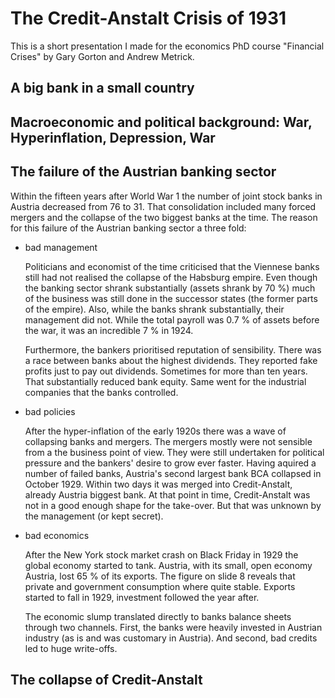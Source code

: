 # The Credit-Anstalt Crisis of 1931

This is a short presentation I made for the economics PhD course "Financial Crises" by Gary Gorton and Andrew Metrick.

## A big bank in a small country

## Macroeconomic and political background: War, Hyperinflation, Depression, War

## The failure of the Austrian banking sector

Within the fifteen years after World War 1 the number of joint stock banks in Austria decreased from 76 to 31. That consolidation included many forced mergers and the collapse of the two biggest banks at the time. The reason for this failure of the Austrian banking sector a three fold:

- bad management
  
  Politicians and economist of the time criticised that the Viennese banks still had not realised the collapse of the Habsburg empire. Even though the banking sector shrank substantially (assets shrank by 70 %) much of the business was still done in the successor states (the former parts of the empire). Also, while the banks shrank substantially, their management did not. While the total payroll was 0.7 % of assets before the war, it was an incredible 7 % in 1924.
  
  Furthermore, the bankers prioritised reputation of sensibility. There was a race between banks about the highest dividends. They reported fake profits just to pay out dividends. Sometimes for more than ten years. That substantially reduced bank equity. Same went for the industrial companies that the banks controlled.

- bad policies

  After the hyper-inflation of the early 1920s there was a wave of collapsing banks and mergers. The mergers mostly were not sensible from a the business point of view. They were still undertaken for political pressure and the bankers' desire to grow ever faster. Having aquired a number of failed banks, Austria's second largest bank BCA collapsed in October 1929. Within two days it was merged into Credit-Anstalt, already Austria biggest bank. At that point in time, Credit-Anstalt was not in a good enough shape for the take-over. But that was unknown by the management (or kept secret).

- bad economics

  After the New York stock market crash on Black Friday in 1929 the global economy started to tank. Austria, with its small, open economy Austria, lost 65 % of its exports. The figure on slide 8 reveals that private and government consumption where quite stable. Exports started to fall in 1929, investment followed the year after.
  
  The economic slump translated directly to banks balance sheets through two channels. First, the banks were heavily invested in Austrian industry (as is and was customary in Austria). And second, bad credits led to huge write-offs.

## The collapse of Credit-Anstalt

